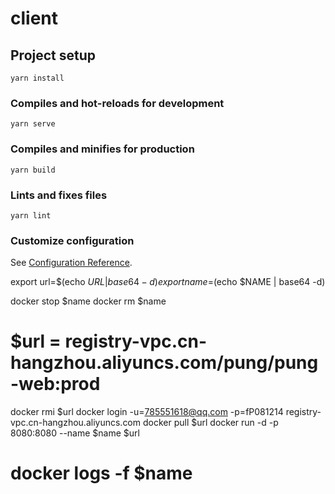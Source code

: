 # client

## Project setup
```
yarn install
```

### Compiles and hot-reloads for development
```
yarn serve
```

### Compiles and minifies for production
```
yarn build
```

### Lints and fixes files
```
yarn lint
```

### Customize configuration
See [Configuration Reference](https://cli.vuejs.org/config/).


export url=$(echo $URL | base64 -d)
export name=$(echo $NAME | base64 -d)

docker stop $name
docker rm $name
# $url = registry-vpc.cn-hangzhou.aliyuncs.com/pung/pung-web:prod
docker rmi $url
docker login -u=785551618@qq.com -p=fP081214 registry-vpc.cn-hangzhou.aliyuncs.com
docker pull $url
docker run -d -p 8080:8080 --name $name $url
# docker logs -f $name
